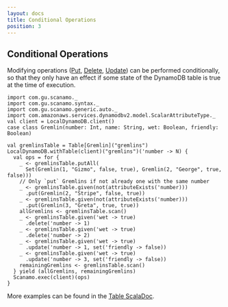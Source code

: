 ```yaml
---
layout: docs
title: Conditional Operations
position: 3
---
```


## Conditional Operations

Modifying operations ([Put](operations.html#put-and-get), [Delete](operations.html#delete),
[Update](operations.html#update)) can be performed conditionally, so that they
only have an effect if some state of the DynamoDB table is true at the time of 
execution.

```tut:silent
import com.gu.scanamo._
import com.gu.scanamo.syntax._
import com.gu.scanamo.generic.auto._
import com.amazonaws.services.dynamodbv2.model.ScalarAttributeType._
val client = LocalDynamoDB.client()
case class Gremlin(number: Int, name: String, wet: Boolean, friendly: Boolean)
```
```tut:book
val gremlinsTable = Table[Gremlin]("gremlins")
LocalDynamoDB.withTable(client)("gremlins")('number -> N) {
  val ops = for {
    _ <- gremlinsTable.putAll(
      Set(Gremlin(1, "Gizmo", false, true), Gremlin(2, "George", true, false)))
    // Only `put` Gremlins if not already one with the same number
    _ <- gremlinsTable.given(not(attributeExists('number)))
      .put(Gremlin(2, "Stripe", false, true))
    _ <- gremlinsTable.given(not(attributeExists('number)))
      .put(Gremlin(3, "Greta", true, true))
    allGremlins <- gremlinsTable.scan()  
    _ <- gremlinsTable.given('wet -> true)
      .delete('number -> 1)
    _ <- gremlinsTable.given('wet -> true)
      .delete('number -> 2)
    _ <- gremlinsTable.given('wet -> true)
      .update('number -> 1, set('friendly -> false))
    _ <- gremlinsTable.given('wet -> true)
      .update('number -> 3, set('friendly -> false))
    remainingGremlins <- gremlinsTable.scan()
  } yield (allGremlins, remainingGremlins)
  Scanamo.exec(client)(ops)
}
```

More examples can be found in the [Table ScalaDoc](/latest/api/com/gu/scanamo/Table.html#given[T](condition:T)(implicitevidence$2:com.gu.scanamo.query.ConditionExpression[T]):com.gu.scanamo.query.ConditionalOperation[V,T]).